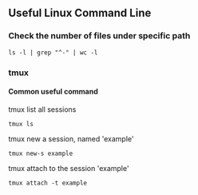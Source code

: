 ## Useful Linux Command Line
### Check the number of files under specific path
```
ls -l | grep "^-" | wc -l
```

### tmux
#### Common useful command
tmux list all sessions
```
tmux ls
```

tmux new a session, named 'example'
```
tmux new-s example
```

tmux attach to the session 'example'
```
tmux attach -t example
```

